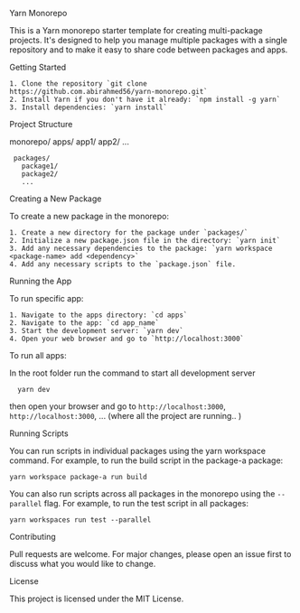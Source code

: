 Yarn Monorepo

  This is a Yarn monorepo starter template for creating multi-package projects. It's designed to help you manage multiple packages with a single repository and to make it easy to share code between packages and apps.

  Getting Started

    1. Clone the repository `git clone https://github.com.abirahmed56/yarn-monorepo.git`
    2. Install Yarn if you don't have it already: `npm install -g yarn`
    3. Install dependencies: `yarn install`


Project Structure

   monorepo/
     apps/
       app1/
       app2/
       ...

     packages/
       package1/
       package2/
       ...


Creating a New Package

  To create a new package in the monorepo:

    1. Create a new directory for the package under `packages/`
    2. Initialize a new package.json file in the directory: `yarn init`
    3. Add any necessary dependencies to the package: `yarn workspace       <package-name> add <dependency>`
    4. Add any necessary scripts to the `package.json` file.


Running the App

  To run specific app:

    1. Navigate to the apps directory: `cd apps`
    2. Navigate to the app: `cd app_name`
    3. Start the development server: `yarn dev`
    4. Open your web browser and go to `http://localhost:3000`

  To run all apps:
  
  In the root folder run the command to start all development server

      yarn dev

  then open your browser and go to `http://localhost:3000`, `http://localhost:3000`, ...
    (where all the project are running.. )

Running Scripts

  You can run scripts in individual packages using the yarn workspace command. For example, to run the build script in the package-a package:

    yarn workspace package-a run build

  You can also run scripts across all packages in the monorepo using the `--parallel` flag. For example, to run the test script in all packages:

    yarn workspaces run test --parallel


Contributing

  Pull requests are welcome. For major changes, please open an issue first to discuss what you would like to change.


License

  This project is licensed under the MIT License.